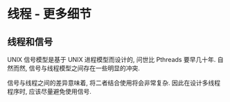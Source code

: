 # 线程 - 更多细节

## 线程和信号

UNIX 信号模型是基于 UNIX 进程模型而设计的, 问世比 Pthreads 要早几十年.
自然而然, 信号与线程模型之间存在一些明显的冲突.

信号与线程之间的差异意味着, 将二者结合使用将会非常复杂.
因此在设计多线程程序时, 应该尽量避免使用信号.

